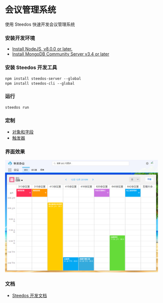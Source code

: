 # 会议管理系统
使用 Steedos 快速开发会议管理系统

### 安装开发环境
- [Install NodeJS, v8.0.0 or later.](https://nodejs.org/en/)
- [Install MongoDB Community Server v3.4 or later](https://www.mongodb.com/download-center/community)

### 安装 Steedos 开发工具
```
npm install steedos-server --global
npm install steedos-cli --global
```

### 运行
```
steedos run
```

### 定制
- [对象和字段](steedos-app/objects)
- [触发器](steedos-app/triggers)

### 界面效果
![按日查看会议](doc/meeting-day-view.png)

### 文档
- [Steedos 开发文档](https://github.com/steedos/help/blob/master/zh-cn/creator/README.md)
